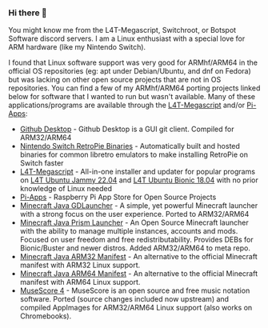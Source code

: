 ### Hi there 👋

You might know me from the L4T-Megascript, Switchroot, or Botspot Software discord servers. I am a Linux enthusiast with a special love for ARM hardware (like my Nintendo Switch).

I found that Linux software support was very good for ARMhf/ARM64 in the official OS repositories (eg: apt under Debian/Ubuntu, and dnf on Fedora) but was lacking on other open source projects that are not in OS repositories. You can find a few of my ARMhf/ARM64 porting projects linked below for software that I wanted to run but wasn't available. Many of these applications/programs are available through the [L4T-Megascript](https://github.com/cobalt2727/L4T-Megascript) and/or [Pi-Apps](https://github.com/Botspot/pi-apps):

- [Github Desktop](https://github.com/shiftkey/desktop/pull/897) - Github Desktop is a GUI git client. Compiled for ARM32/ARM64
- [Nintendo Switch RetroPie Binaries](https://github.com/theofficialgman/RetroPie-Binaries) - Automatically built and hosted binaries for common libretro emulators to make installing RetroPie on Switch faster
- [L4T-Megascript](https://github.com/cobalt2727/L4T-Megascript) - All-in-one installer and updater for popular programs on [L4T Ubuntu Jammy 22.04](https://wiki.switchroot.org/Linux/Ubuntu-Jammy-Install-Guide) and [L4T Ubuntu Bionic 18.04](https://wiki.switchroot.org/Linux/Ubuntu-Install-Guide) with no prior knowledge of Linux needed
- [Pi-Apps](https://github.com/Botspot/pi-apps) - Raspberry Pi App Store for Open Source Projects
- [Minecraft Java GDLauncher](https://github.com/Pi-Apps-Coders/files/releases/tag/large-files) - A simple, yet powerful Minecraft launcher with a strong focus on the user experience. Ported to ARM32/ARM64
- [Minecraft Java Prism Launcher](https://prismlauncher.org/download/linux/#debian-pi-os-ubuntu-(arm3264)) - An Open Source Minecraft launcher with the ability to manage multiple instances, accounts and mods. Focused on user freedom and free redistributability. Provides DEBs for Bionic/Buster and newer distros. Added ARM32/ARM64 to meta repo.
- [Minecraft Java ARM32 Manifest](https://github.com/theofficialgman/piston-meta-arm32) - An alternative to the official Minecraft manifest with ARM32 Linux support.
- [Minecraft Java ARM64 Manifest](https://github.com/theofficialgman/piston-meta-arm64) - An alternative to the official Minecraft manifest with ARM64 Linux support.
- [MuseScore 4](https://github.com/Pi-Apps-Coders/files/releases/tag/large-files) - MuseScore is an open source and free music notation software. Ported (source changes included now upstream) and compiled AppImages for ARM32/ARM64 Linux support (also works on Chromebooks).
